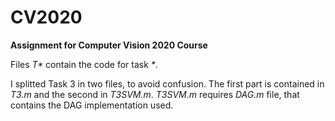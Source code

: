 # CV2020
**Assignment for Computer Vision 2020 Course**

Files _T*_ contain the code for task _*_.

I splitted Task 3 in two files, to avoid confusion. The first part is contained in _T3.m_ and the second in _T3SVM.m_.
_T3SVM.m_ requires _DAG.m_ file, that contains the DAG implementation used.
